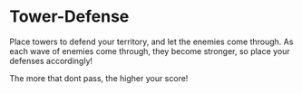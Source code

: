 # Tower-Defense
Place towers to defend your territory, and let the enemies come through. As each wave of enemies come through, they become stronger, so place your defenses accordingly!

The more that dont pass, the higher your score!
